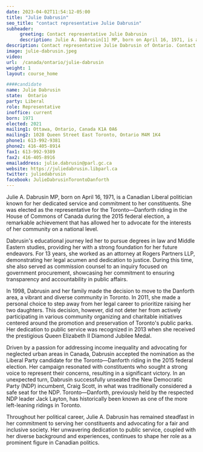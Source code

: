 ```yaml
---
date: 2023-04-02T11:54:12-05:00
title: "Julie Dabrusin"
seo_title: "contact representative Julie Dabrusin"
subheader:
     greeting: Contact representative Julie Dabrusin
     description: Julie A. Dabrusin[1] MP, born on April 16, 1971, is a Canadian Liberal politician known for her dedicated service and commitment to her constituents.
description: Contact representative Julie Dabrusin of Ontario. Contact information for Julie Dabrusin includes email address, phone number, and mailing address.
image: julie-dabrusin.jpeg
video:
url:  /canada/ontario/julie-dabrusin
weight: 1
layout: course_home

####candidate
name: Julie Dabrusin
state:	Ontario
party: Liberal
role: Representative
inoffice: current
born: 1971
elected: 2021
mailing1: Ottawa, Ontario, Canada K1A 0A6
mailing2: 1028 Queen Street East Toronto, Ontario M4M 1K4
phone1: 613-992-9381
phone2: 416-405-8914
fax1: 613-992-9389
fax2: 416-405-8916
emailaddress: julie.dabrusin@parl.gc.ca
website: https://juliedabrusin.libparl.ca
twitter: juliedabrusin
facebook: JulieDabrusinTorontoDanforth
---
```


Julie A. Dabrusin MP, born on April 16, 1971, is a Canadian Liberal politician known for her dedicated service and commitment to her constituents. She was elected as the representative for the Toronto—Danforth riding in the House of Commons of Canada during the 2015 federal election, a remarkable achievement that has allowed her to advocate for the interests of her community on a national level.

Dabrusin's educational journey led her to pursue degrees in law and Middle Eastern studies, providing her with a strong foundation for her future endeavors. For 13 years, she worked as an attorney at Rogers Partners LLP, demonstrating her legal acumen and dedication to justice. During this time, she also served as commission counsel to an inquiry focused on government procurement, showcasing her commitment to ensuring transparency and accountability in public affairs.

In 1998, Dabrusin and her family made the decision to move to the Danforth area, a vibrant and diverse community in Toronto. In 2011, she made a personal choice to step away from her legal career to prioritize raising her two daughters. This decision, however, did not deter her from actively participating in various community organizing and charitable initiatives centered around the promotion and preservation of Toronto's public parks. Her dedication to public service was recognized in 2013 when she received the prestigious Queen Elizabeth II Diamond Jubilee Medal.

Driven by a passion for addressing income inequality and advocating for neglected urban areas in Canada, Dabrusin accepted the nomination as the Liberal Party candidate for the Toronto—Danforth riding in the 2015 federal election. Her campaign resonated with constituents who sought a strong voice to represent their concerns, resulting in a significant victory. In an unexpected turn, Dabrusin successfully unseated the New Democratic Party (NDP) incumbent, Craig Scott, in what was traditionally considered a safe seat for the NDP. Toronto—Danforth, previously held by the respected NDP leader Jack Layton, has historically been known as one of the more left-leaning ridings in Toronto.

Throughout her political career, Julie A. Dabrusin has remained steadfast in her commitment to serving her constituents and advocating for a fair and inclusive society. Her unwavering dedication to public service, coupled with her diverse background and experiences, continues to shape her role as a prominent figure in Canadian politics.

